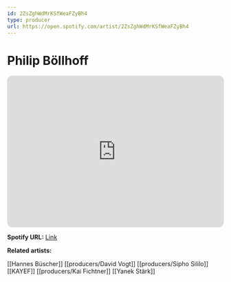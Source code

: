 ```yaml
---
id: 2ZsZghWdMrKSfWeaFZyBh4
type: producer
url: https://open.spotify.com/artist/2ZsZghWdMrKSfWeaFZyBh4
---
```

# Philip Böllhoff

<iframe style="border-radius:12px" src="https://open.spotify.com/embed/artist/2ZsZghWdMrKSfWeaFZyBh4" width="100%" height="352" frameBorder="0" allowfullscreen="" allow="autoplay; clipboard-write; encrypted-media; fullscreen; picture-in-picture" loading="lazy"></iframe>

**Spotify URL:** [Link](https://open.spotify.com/artist/2ZsZghWdMrKSfWeaFZyBh4)

**Related artists:**

[[Hannes Büscher]]
[[producers/David Vogt]]
[[producers/Sipho Sililo]]
[[KAYEF]]
[[producers/Kai Fichtner]]
[[Yanek Stärk]]

